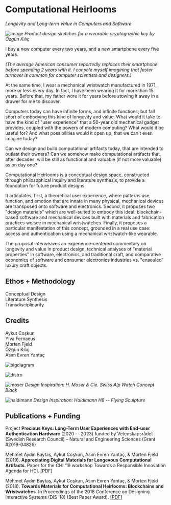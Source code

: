 # **Computational Heirlooms**

*Longevity and Long-term Value in Computers and Software*

![image](https://user-images.githubusercontent.com/1661078/136034982-eebd8726-a76b-4baa-b418-7a5f8d3d5976.png)
*Product design sketches for a wearable cryptographic key by Özgün Kılıç*

I buy a new computer every two years, and a new smartphone every five years.

*(The average American consumer reportedly replaces their smartphone before spending 2 years with it. I console myself imagining that faster turnover is common for computer scientists and designers.)*

At the same time, I wear a mechanical wristwatch manufactured in 1971, more or less every day. In fact, I have been wearing it for more than 15 years. Before
that, my father wore it for years before stowing it away in a drawer for me to discover.

Computers today can have infinite forms, and infinite functions; but fall short of embodying this kind of longevity and value. What would it take to have the kind of "user experience" that a 50-year old mechanical gadget provides, coupled with the powers of modern computing? What would it be useful for? And what possibilities would it open up, that we can't even imagine today?

Can we design and build computational artifacts today, that are intended to outlast their owners? Can we somehow make computational artifacts that, after decades, will be still as functional and valuable (if not more valuable) as on day one?

Computational Heirlooms is a conceptual design space, constructed through philosophical inquiry and literature synthesis, to provide a foundation for future product designs.

It articulates, first, a theoretical user experience, where patterns use, function, and emotion that are innate in many physical, mechanical
devices are transposed onto software and electronics. Second, it proposes two "design materials" which are well-suited to embody this ideal: blockchain-based software and mechanical devices built with materials and fabrication practices we see in mechanical wristwatches. Finally, it proposes a particular manifestation of this concept, grounded in a real use case: access and authentication using a mechanical wristwatch-like wearable.

The proposal interweaves an experience-centered commentary on longevity and value in product design, technical analyses of "material properties" in software, electronics, and traditional craft, and comparative economics of software and consumer electronics industries vs. "ensouled" luxury craft objects.

## **Ethos** + **Methodology**

Conceptual Design  
Literature Synthesis  
Transdisciplinarity  

## **Credits**

Aykut Coşkun  
Ylva Fernaeus  
Morten Fjeld  
Özgün Kılıç  
Asım Evren Yantaç  

![bigdiagram](https://user-images.githubusercontent.com/1661078/136200666-c40ce505-4531-484e-b5c6-97d1796ad3a2.png)

![distro](https://user-images.githubusercontent.com/1661078/136037326-2e0e24e9-df62-4c72-954b-cdcd3d77bdf6.png)

![moser](https://user-images.githubusercontent.com/1661078/136202477-20d4ef44-2bc5-4b88-8827-4383c3bb5c5b.png)
*Design Inspiration: H. Moser & Cie. Swiss Alp Watch Concept Black*

![haldimann](https://user-images.githubusercontent.com/1661078/136202498-aa5f1d16-4f5c-4719-817d-615c644acb21.png)
*Design Inspiration: Haldimann H8 -- Flying Sculpture*

## **Publications** + **Funding**

Project **Precious Keys: Long-Term User Experiences with End-user Authentication Hardware** (2020 -- 2023) funded by Vetenskapsrådet (Swedish Research Council) – Natural and Engineering Sciences (Grant #2019-04826)

Mehmet Aydın Baytaş, Aykut Coşkun, Asım Evren Yantaç, & Morten Fjeld (2019). **Appreciating Digital Materials for Longevous Computational Artifacts**. Paper for the CHI ‘19 workshop Towards a Responsible Innovation Agenda for HCI. [\[PDF\]](../pub/2019_CHI_WS_RIHCI_Materials.pdf)

Mehmet Aydın Baytaş, Aykut Coşkun, Asım Evren Yantaç, & Morten Fjeld (2018). **Towards Materials for Computational Heirlooms: Blockchains and Wristwatches**. In Proceedings of the 2018 Conference on Designing Interactive Systems (DIS ‘18) (Best Paper Award). [\[PDF\]](../pub/2018_DIS_Heirlooms.pdf)
